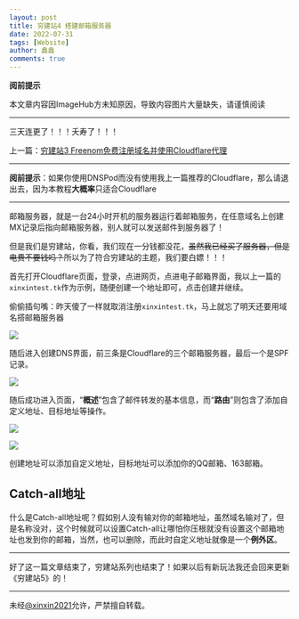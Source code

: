 ```yaml
---
layout: post
title: 穷建站4 搭建邮箱服务器
date: 2022-07-31
tags: [Website]
author: 鑫鑫
comments: true
---
```


**阅前提示**

本文章内容因ImageHub方未知原因，导致内容图片大量缺失，请谨慎阅读

---

三天连更了！！！夭寿了！！！

上一篇：[穷建站3 Freenom免费注册域名并使用Cloudflare代理](/website_3)

---

**阅前提示**：如果你使用DNSPod而没有使用我上一篇推荐的Cloudflare，那么请退出去，因为本教程**大概率**只适合Cloudflare

---

邮箱服务器，就是一台24小时开机的服务器运行着邮箱服务，在任意域名上创建MX记录后指向邮箱服务器，别人就可以发送邮件到服务器了！

但是我们是穷建站，你看，我们现在一分钱都没花，~~虽然我已经买了服务器，但是电费不要钱吗？~~所以为了符合穷建站的主题，我们要白嫖！！！

首先打开Cloudflare页面，登录，点进网页，点进电子邮箱界面，我以上一篇的`xinxintest.tk`作为示例，随便创建一个地址即可，点击创建并继续。

偷偷插句嘴：昨天傻了一样就取消注册`xinxintest.tk`，马上就忘了明天还要用域名搭邮箱服务器

![](https://s1.imagehub.cc/images/2022/07/31/emailcreate.jpg)

随后进入创建DNS界面，前三条是Cloudflare的三个邮箱服务器，最后一个是SPF记录。

![](https://s1.imagehub.cc/images/2022/07/31/addmxtxtdns.jpg)

随后成功进入页面，“**概述**”包含了邮件转发的基本信息，而“**路由**”则包含了添加自定义地址、目标地址等操作。

![](https://s1.imagehub.cc/images/2022/07/31/cloudflareemailconfig.jpg)

![](https://s1.imagehub.cc/images/2022/07/31/cloudflareemailroute.jpg)

创建地址可以添加自定义地址，目标地址可以添加你的QQ邮箱、163邮箱。

## Catch-all地址

什么是Catch-all地址呢？假如别人没有输对你的邮箱地址，虽然域名输对了，但是名称没对，这个时候就可以设置Catch-all让哪怕你压根就没有设置这个邮箱地址也发到你的邮箱，当然，也可以删除，而此时自定义地址就像是一个**例外区**。

---

好了这一篇文章结束了，穷建站系列也结束了！如果以后有新玩法我还会回来更新《穷建站5》的！

---

未经[@xinxin2021](mailto:blog@xinxin2021.tk)允许，严禁擅自转载。
